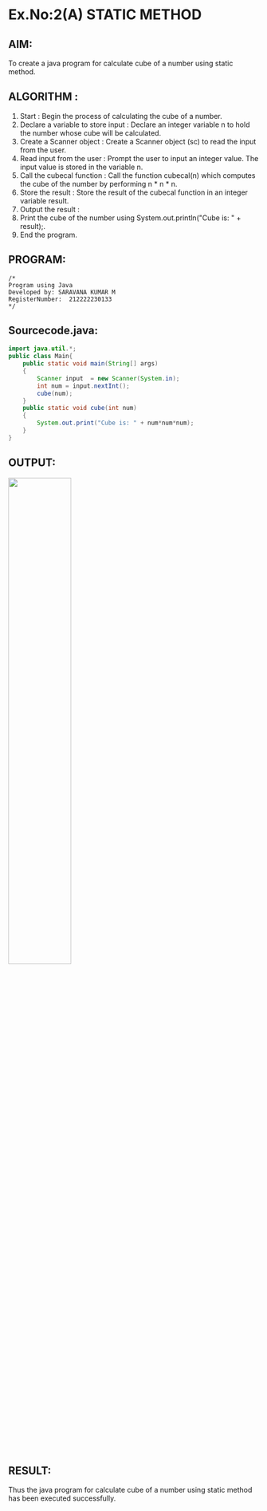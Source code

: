 # Ex.No:2(A)  STATIC METHOD

## AIM:
To create a java program for calculate cube of a number using static method.

## ALGORITHM :
1.  Start : Begin the process of calculating the cube of a number.
2.	Declare a variable to store input : Declare an integer variable n to hold the number whose cube will be calculated.
3.	Create a Scanner object : Create a Scanner object (sc) to read the input from the user.
4.	Read input from the user : Prompt the user to input an integer value. The input value is stored in the variable n.
5.	Call the cubecal function : Call the function cubecal(n) which computes the cube of the number by performing n * n * n.
6.	Store the result : Store the result of the cubecal function in an integer variable result.
7.	Output the result :
8.	Print the cube of the number using System.out.println("Cube is: " + result);.
9.	End the program.




## PROGRAM:
 ```
/*
Program using Java
Developed by: SARAVANA KUMAR M
RegisterNumber:  212222230133
*/
```

## Sourcecode.java:

```java
import java.util.*;
public class Main{
    public static void main(String[] args)
    {
        Scanner input  = new Scanner(System.in);
        int num = input.nextInt();
        cube(num);
    }
    public static void cube(int num)
    {
        System.out.print("Cube is: " + num*num*num);
    }
}
```

## OUTPUT:

<img src="https://github.com/user-attachments/assets/3688d28a-0914-4937-8b01-46cd7188ed3a" width="50%">


## RESULT:
Thus the java program for calculate cube of a number using static method has been executed successfully.
